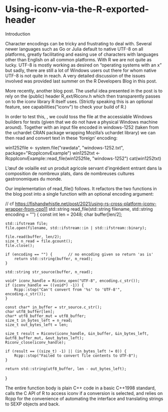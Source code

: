 # Using-iconv-via-the-R-exported-header

Introduction

Character encodings can be tricky and frustrating to deal with. Several newer languages such as Go or Julia default to native UTF-8 on all platforms, greatly facilitating and easing use of characters with languages other than English on all common platforms. With R we are not quite as lucky. UTF-8 is mostly working as desired on “operating systems with an x” but sadly, there are still a lot of Windows users out there for whom native UTF-8 is not quite in reach. A very detailed discussion of the issues involved was provided last summer on the R Developers Blog in this post.

More recently, another blog post. The useful idea presented in the post is to rely on the (public) header R_ext/Riconv.h which then transparently passes on to the iconv library R itself uses. (Strictly speaking this is an optional feature, see capabilities("iconv") to check your build of R.)

In order to test this, , we could toss the file at the accessiable Windows builders for tests (given that we do not have a physical Windows machine around). Together with an input file encoded in windows-1252 (taken from the uchardet CRAN package wrapping Mozilla’s uchardet library) we can then read and convert text in these ‘foreign’ encoding:

win1252file <- system.file("rawdata", "windows-1252.txt", package="RcppIconvExample")
win1252txt <- RcppIconvExample::read_file(win1252file, "windows-1252")
cat(win1252txt)

L’œuf de volaille est un produit agricole servant d'ingrédient entrant dans la
composition de nombreux plats, dans de nombreuses cultures gastronomiques du
monde.

Our implementation of read_file() follows. It refactors the two functions in the blog post into a single function with an optional encoding argument:

// cf https://fishandwhistle.net/post/2021/using-rs-cross-platform-iconv-wrapper-from-cpp11
std::string read_file(std::string filename, std::string encoding = "") {
    const int len = 2048;
    char buffer[len/2];

    std::ifstream file;
    file.open(filename, std::ifstream::in | std::ifstream::binary);

    file.read(buffer, len/2);
    size_t n_read = file.gcount();
    file.close();

    if (encoding == "") {       // no encoding given so return 'as is'
        return std::string(buffer, n_read);
    }

    std::string str_source(buffer, n_read);

    void* iconv_handle = Riconv_open("UTF-8", encoding.c_str());
    if (iconv_handle == ((void*) -1)) {
        Rcpp::stop("Can't convert from '%s' to 'UTF-8'", encoding.c_str());
    }

    const char* in_buffer = str_source.c_str();
    char utf8_buffer[len];
    char* utf8_buffer_mut = utf8_buffer;
    size_t in_bytes_left = n_read;
    size_t out_bytes_left = len;

    size_t result = Riconv(iconv_handle, &in_buffer, &in_bytes_left, &utf8_buffer_mut, &out_bytes_left);
    Riconv_close(iconv_handle);

    if (result == ((size_t) -1) || (in_bytes_left != 0)) {
        Rcpp::stop("Failed to convert file contents to UTF-8");
    }

    return std::string(utf8_buffer, len - out_bytes_left);
}

The entire function body is plain C++ code in a basic C++1998 standard, calls the C API of R to access iconv if a conversion is selected, and relies on Rcpp for the convenience of automating the interface and translating strings to SEXP objects and back.
